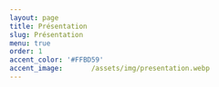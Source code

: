 ```yaml
---
layout: page
title: Présentation
slug: Présentation
menu: true
order: 1
accent_color: '#FFBD59'
accent_image:       /assets/img/presentation.webp
---
```



